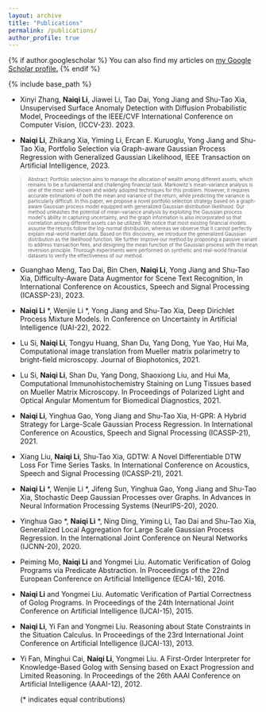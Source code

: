 ```yaml
---
layout: archive
title: "Publications"
permalink: /publications/
author_profile: true
---
```


{% if author.googlescholar %}
  You can also find my articles on <u><a href="{{author.googlescholar}}">my Google Scholar profile</a>.</u>
{% endif %}

{% include base_path %}

- Xinyi Zhang, **Naiqi Li**, Jiawei Li, Tao Dai, Yong Jiang and Shu-Tao Xia, Unsupervised Surface Anomaly Detection with Diffusion Probabilistic Model, Proceedings of the IEEE/CVF International Conference on Computer Vision, (ICCV-23). 2023.

- **Naiqi Li**, Zhikang Xia, Yiming Li, Ercan E. Kuruoglu, Yong Jiang and Shu-Tao Xia, Portfolio Selection via Graph-aware Gaussian Process Regression with Generalized Gaussian Likelihood, IEEE Transaction on Artificial Intelligence, 2023.

> <sub><sup> Abstract: Portfolio selection aims to manage the allocation of wealth among different assets, which remains to be a fundamental and challenging financial task. Markowitz's mean-variance analysis is one of the most well-known and widely adopted techniques for this problem. However, it requires accurate estimations of both the mean and variance of the return, while predicting the variance is particularly difficult. In this paper, we propose a novel portfolio selection strategy based on a graph-aware Gaussian process model equipped with generalized Gaussian distribution likelihood. Our method unleashes the potential of mean-variance analysis by exploiting the Gaussian process model's ability in capturing uncertainty, and the graph information is also incorporated so that correlation among different assets can be utilized. We notice that most existing financial models assume the returns follow the log-normal distribution, whereas we observe that it cannot perfectly explain real-world market data. Based on this discovery, we introduce the generalized Gaussian distribution as the likelihood function. We further improve our method by proposing a passive variant to address transaction fees, and designing the mean function of the Gaussian process with the mean reversion principle. Thorough experiments were performed on synthetic and real-world financial datasets to verify the effectiveness of our method. </sup></sub>

- Guanghao Meng, Tao Dai, Bin Chen, **Naiqi Li**, Yong Jiang and Shu-Tao Xia, Difficulty-Aware Data Augmentor for Scene Text Recognition, In International Conference on Acoustics, Speech and Signal Processing (ICASSP-23), 2023. 
- **Naiqi Li** *, Wenjie Li *, Yong Jiang and Shu-Tao Xia, Deep Dirichlet Process Mixture Models. In Conference on Uncertainty in Artificial Intelligence (UAI-22), 2022.

- Lu Si, **Naiqi Li**, Tongyu Huang, Shan Du, Yang Dong, Yue Yao, Hui Ma, Computational image translation from Mueller matrix polarimetry to bright-field microscopy. Journal of Biophotonics, 2021.

- Lu Si, **Naiqi Li**, Shan Du, Yang Dong, Shaoxiong Liu, and Hui Ma, Computational Immunohistochemistry Staining on Lung Tissues based on Mueller Matrix Microscopy. In Proceedings of Polarized Light and Optical Angular Momentum for Biomedical Diagnostics, 2021.

- **Naiqi Li**, Yinghua Gao, Yong Jiang and Shu-Tao Xia, H-GPR: A Hybrid Strategy for Large-Scale Gaussian Process Regression. In International Conference on Acoustics, Speech and Signal Processing (ICASSP-21), 2021. 

- Xiang Liu, **Naiqi Li**, Shu-Tao Xia, GDTW: A Novel Differentiable DTW Loss For Time Series Tasks. In International Conference on Acoustics, Speech and Signal Processing (ICASSP-21), 2021. 

- **Naiqi Li** *, Wenjie Li *, Jifeng Sun, Yinghua Gao, Yong Jiang and Shu-Tao Xia, Stochastic Deep Gaussian Processes over Graphs. In Advances in Neural Information Processing Systems (NeurIPS-20), 2020. 

- Yinghua Gao *, **Naiqi Li** *, Ning Ding, Yiming Li, Tao Dai and Shu-Tao Xia, Generalized Local Aggregation for Large Scale Gaussian Process Regression. In the International Joint Conference on Neural Networks (IJCNN-20), 2020.

- Peiming Mo, **Naiqi Li** and Yongmei Liu. Automatic Verification of Golog Programs via Predicate Abstraction. In Proceedings of the 22nd European Conference on Artificial Intelligence (ECAI-16), 2016. 

- **Naiqi Li** and Yongmei Liu. Automatic Verification of Partial Correctness of Golog Programs. In Proceedings of the 24th International Joint Conference on Artificial Intelligence (IJCAI-15), 2015. 

- **Naiqi Li**, Yi Fan and Yongmei Liu. Reasoning about State Constraints in the Situation Calculus. In Proceedings of the 23rd International Joint Conference on Artificial Intelligence (IJCAI-13), 2013. 

- Yi Fan, Minghui Cai, **Naiqi Li**, Yongmei Liu. A First-Order Interpreter for Knowledge-Based Golog with Sensing based on Exact Progression and Limited Reasoning. In Proceedings of the 26th AAAI Conference on Artificial Intelligence (AAAI-12), 2012. 

  (* indicates equal contributions)